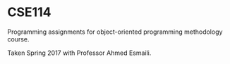 # CSE114
Programming assignments for object-oriented programming methodology course.

Taken Spring 2017 with Professor Ahmed Esmaili.
